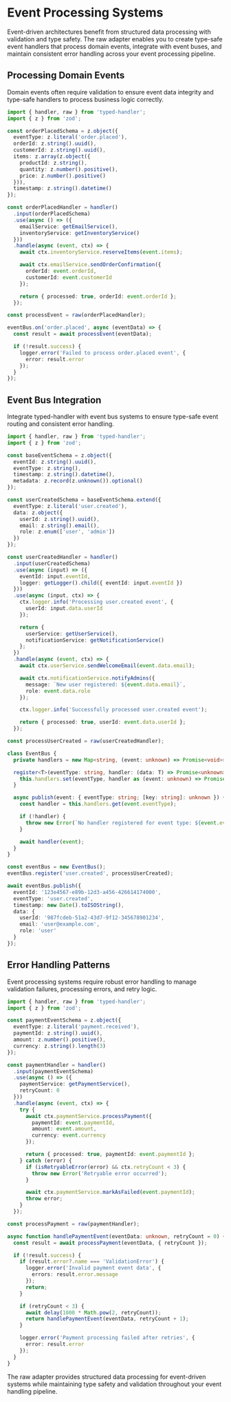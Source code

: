 # Event Processing Systems

Event-driven architectures benefit from structured data processing with validation and type safety. The raw adapter enables you to create type-safe event handlers that process domain events, integrate with event buses, and maintain consistent error handling across your event processing pipeline.

## Processing Domain Events

Domain events often require validation to ensure event data integrity and type-safe handlers to process business logic correctly.

```typescript
import { handler, raw } from 'typed-handler';
import { z } from 'zod';

const orderPlacedSchema = z.object({
  eventType: z.literal('order.placed'),
  orderId: z.string().uuid(),
  customerId: z.string().uuid(),
  items: z.array(z.object({
    productId: z.string(),
    quantity: z.number().positive(),
    price: z.number().positive()
  })),
  timestamp: z.string().datetime()
});

const orderPlacedHandler = handler()
  .input(orderPlacedSchema)
  .use(async () => ({
    emailService: getEmailService(),
    inventoryService: getInventoryService()
  }))
  .handle(async (event, ctx) => {
    await ctx.inventoryService.reserveItems(event.items);

    await ctx.emailService.sendOrderConfirmation({
      orderId: event.orderId,
      customerId: event.customerId
    });

    return { processed: true, orderId: event.orderId };
  });

const processEvent = raw(orderPlacedHandler);

eventBus.on('order.placed', async (eventData) => {
  const result = await processEvent(eventData);

  if (!result.success) {
    logger.error('Failed to process order.placed event', {
      error: result.error
    });
  }
});
```

## Event Bus Integration

Integrate typed-handler with event bus systems to ensure type-safe event routing and consistent error handling.

```typescript
import { handler, raw } from 'typed-handler';
import { z } from 'zod';

const baseEventSchema = z.object({
  eventId: z.string().uuid(),
  eventType: z.string(),
  timestamp: z.string().datetime(),
  metadata: z.record(z.unknown()).optional()
});

const userCreatedSchema = baseEventSchema.extend({
  eventType: z.literal('user.created'),
  data: z.object({
    userId: z.string().uuid(),
    email: z.string().email(),
    role: z.enum(['user', 'admin'])
  })
});

const userCreatedHandler = handler()
  .input(userCreatedSchema)
  .use(async (input) => ({
    eventId: input.eventId,
    logger: getLogger().child({ eventId: input.eventId })
  }))
  .use(async (input, ctx) => {
    ctx.logger.info('Processing user.created event', {
      userId: input.data.userId
    });

    return {
      userService: getUserService(),
      notificationService: getNotificationService()
    };
  })
  .handle(async (event, ctx) => {
    await ctx.userService.sendWelcomeEmail(event.data.email);

    await ctx.notificationService.notifyAdmins({
      message: `New user registered: ${event.data.email}`,
      role: event.data.role
    });

    ctx.logger.info('Successfully processed user.created event');

    return { processed: true, userId: event.data.userId };
  });

const processUserCreated = raw(userCreatedHandler);

class EventBus {
  private handlers = new Map<string, (event: unknown) => Promise<void>>();

  register<T>(eventType: string, handler: (data: T) => Promise<unknown>) {
    this.handlers.set(eventType, handler as (event: unknown) => Promise<void>);
  }

  async publish(event: { eventType: string; [key: string]: unknown }) {
    const handler = this.handlers.get(event.eventType);

    if (!handler) {
      throw new Error(`No handler registered for event type: ${event.eventType}`);
    }

    await handler(event);
  }
}

const eventBus = new EventBus();
eventBus.register('user.created', processUserCreated);

await eventBus.publish({
  eventId: '123e4567-e89b-12d3-a456-426614174000',
  eventType: 'user.created',
  timestamp: new Date().toISOString(),
  data: {
    userId: '987fcdeb-51a2-43d7-9f12-345678901234',
    email: 'user@example.com',
    role: 'user'
  }
});
```

## Error Handling Patterns

Event processing systems require robust error handling to manage validation failures, processing errors, and retry logic.

```typescript
import { handler, raw } from 'typed-handler';
import { z } from 'zod';

const paymentEventSchema = z.object({
  eventType: z.literal('payment.received'),
  paymentId: z.string().uuid(),
  amount: z.number().positive(),
  currency: z.string().length(3)
});

const paymentHandler = handler()
  .input(paymentEventSchema)
  .use(async () => ({
    paymentService: getPaymentService(),
    retryCount: 0
  }))
  .handle(async (event, ctx) => {
    try {
      await ctx.paymentService.processPayment({
        paymentId: event.paymentId,
        amount: event.amount,
        currency: event.currency
      });

      return { processed: true, paymentId: event.paymentId };
    } catch (error) {
      if (isRetryableError(error) && ctx.retryCount < 3) {
        throw new Error('Retryable error occurred');
      }

      await ctx.paymentService.markAsFailed(event.paymentId);
      throw error;
    }
  });

const processPayment = raw(paymentHandler);

async function handlePaymentEvent(eventData: unknown, retryCount = 0) {
  const result = await processPayment(eventData, { retryCount });

  if (!result.success) {
    if (result.error?.name === 'ValidationError') {
      logger.error('Invalid payment event data', {
        errors: result.error.message
      });
      return;
    }

    if (retryCount < 3) {
      await delay(1000 * Math.pow(2, retryCount));
      return handlePaymentEvent(eventData, retryCount + 1);
    }

    logger.error('Payment processing failed after retries', {
      error: result.error
    });
  }
}
```

The raw adapter provides structured data processing for event-driven systems while maintaining type safety and validation throughout your event handling pipeline.
